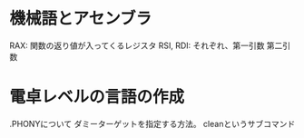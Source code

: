 # 機械語とアセンブラ
RAX: 関数の返り値が入ってくるレジスタ
RSI, RDI: それぞれ、第一引数 第二引数

# 電卓レベルの言語の作成
.PHONYについて
ダミーターゲットを指定する方法。 cleanというサブコマンド
